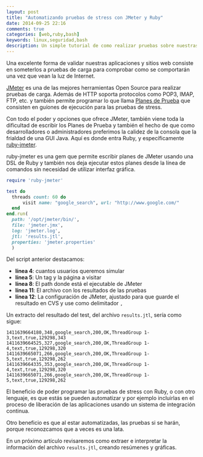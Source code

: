 ```yaml
---
layout: post
title: "Automatizando pruebas de stress con JMeter y Ruby"
date: 2014-09-25 22:16
comments: true
categories: [web,ruby,bash]
keywords: linux,seguridad,bash
description: Un simple tutorial de como realizar pruebas sobre nuestras aplicaciones con JMeter
---
```

Una excelente forma de validar nuestras aplicaciones y sitios web consiste en someterlos a pruebas de carga para comprobar como se comportarán una vez que vean la luz de Internet.

[JMeter](http://jmeter.apache.org) es una de las mejores herramientas Open Source para realizar pruebas de carga. Además de HTTP soporta protocolos como POP3, IMAP, FTP, etc. y también permite programar lo que llama [Planes de Prueba](http://jmeter.apache.org/usermanual/build-test-plan.html) que consisten en guíones de ejecución para las pruebas de stress.

Con todo el poder y opciones que ofrece JMeter, también viene toda la dificultad de escribir los Planes de Prueba y también el hecho de que como desarrolladores o administradores preferimos la calidez de la consola que la frialdad de una GUI Java. Aquí es donde entra Ruby, y específicamente [ruby-jmeter](http://jmeter.apache.org).

ruby-jmeter es una gem que permite escribir planes de JMeter usando una DSL de Ruby y también nos deja ejecutar estos planes desde la línea de comandos sin necesidad de utilizar interfaz gráfica.

```ruby
require 'ruby-jmeter'

test do
  threads count: 60 do 
	  visit name: "google_search", url: "http://www.google.com/"
  end
end.run(
  path: '/opt/jmeter/bin/',
  file: 'jmeter.jmx',
  log: 'jmeter.log',
  jtl: 'results.jtl',
  properties: 'jmeter.properties'
  )
```

Del script anterior destacamos:

* **línea 4**: cuantos usuarios queremos simular
* **línea 5**: Un tag y la página a visitar
* **línea 8**: El path donde está el ejecutable de JMeter
* **línea 11**: El archivo con los resultados de las pruebas
* **línea 12**: La configuración de JMeter, ajustado para que guarde el resultado en CVS y use como delimitador ```,```

Un extracto del resultado del test, del archivo ```results.jtl```, sería como sigue:

```
1411639664180,348,google_search,200,OK,ThreadGroup 1-3,text,true,129298,343
1411639664525,327,google_search,200,OK,ThreadGroup 1-4,text,true,129298,320
1411639665071,266,google_search,200,OK,ThreadGroup 1-5,text,true,129298,262
1411639664335,353,google_search,200,OK,ThreadGroup 1-4,text,true,129298,320
1411639665071,266,google_search,200,OK,ThreadGroup 1-5,text,true,129298,262
```

El beneficio de poder programar las pruebas de stress con Ruby, o con otro lenguaje, es que estás se pueden automatizar y por ejemplo incluirlas en el proceso de liberación de las aplicaciones usando un sistema de integración continua.

Otro beneficio es que al estar automatizadas, las pruebas si se harán, porque reconozcamos que a veces es una lata.

En un próximo artículo revisaremos como extraer e interpretar la información del archivo ```results.jtl```, creando resúmenes y gráficas.
